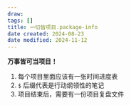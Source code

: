 ```yaml
---
draw:
tags: []
title: 一切皆项目.package-info
date created: 2024-08-23
date modified: 2024-11-12
---
```


**万事皆可当项目！**


1. 每个项目里面应该有一张时间进度表
2. `$` 后缀代表是行动纲领性的笔记
3. 项目结束后，需要有一份项目复盘文件

